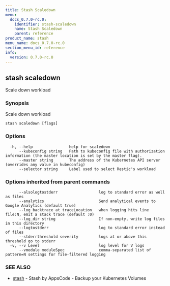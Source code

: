 ```yaml
---
title: Stash Scaledown
menu:
  docs_0.7.0-rc.0:
    identifier: stash-scaledown
    name: Stash Scaledown
    parent: reference
product_name: stash
menu_name: docs_0.7.0-rc.0
section_menu_id: reference
info:
  version: 0.7.0-rc.0
---
```


## stash scaledown

Scale down workload

### Synopsis

Scale down workload

```
stash scaledown [flags]
```

### Options

```
  -h, --help                help for scaledown
      --kubeconfig string   Path to kubeconfig file with authorization information (the master location is set by the master flag).
      --master string       The address of the Kubernetes API server (overrides any value in kubeconfig)
      --selector string     Label used to select Restic's workload
```

### Options inherited from parent commands

```
      --alsologtostderr                  log to standard error as well as files
      --analytics                        Send analytical events to Google Analytics (default true)
      --log_backtrace_at traceLocation   when logging hits line file:N, emit a stack trace (default :0)
      --log_dir string                   If non-empty, write log files in this directory
      --logtostderr                      log to standard error instead of files
      --stderrthreshold severity         logs at or above this threshold go to stderr
  -v, --v Level                          log level for V logs
      --vmodule moduleSpec               comma-separated list of pattern=N settings for file-filtered logging
```

### SEE ALSO

* [stash](/docs/0.7.0-rc.0/reference/stash)	 - Stash by AppsCode - Backup your Kubernetes Volumes

